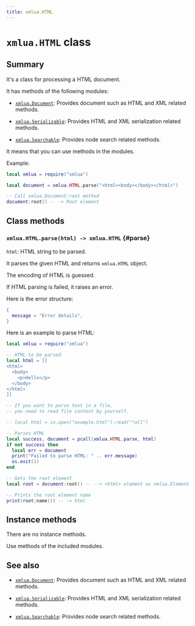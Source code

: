 ```yaml
---
title: xmlua.HTML
---
```


# `xmlua.HTML` class

## Summary

It's a class for processing a HTML document.

It has methods of the following modules:

  * [`xmlua.Document`][document]: Provides document such as HTML and XML related methods.

  * [`xmlua.Serializable`][serializable]: Provides HTML and XML serialization related methods.

  * [`xmlua.Searchable`][searchable]: Provides node search related methods.

It means that you can use methods in the modules.

Example:

```lua
local xmlua = require("xmlua")

local document = xmlua.HTML.parse("<html><body></body></html>")

-- Call xmlua.Document:root method
document:root() -- -> Root element
```

## Class methods

### `xmlua.HTML.parse(html) -> xmlua.HTML` {#parse}

`html`: HTML string to be parsed.

It parses the given HTML and returns `xmlua.HTML` object.

The encoding of HTML is guessed.

If HTML parsing is failed, it raises an error.

Here is the error structure:

```lua
{
  message = "Error details",
}
```

Here is an example to parse HTML:

```lua
local xmlua = require("xmlua")

-- HTML to be parsed
local html = [[
<html>
  <body>
    <p>Hello</p>
  </body>
</html>
]]

-- If you want to parse text in a file,
-- you need to read file content by yourself.

-- local html = io.open("example.html"):read("*all")

-- Parses HTML
local success, document = pcall(xmlua.HTML.parse, html)
if not success then
  local err = document
  print("Failed to parse HTML: " .. err.message)
  os.exit(1)
end

-- Gets the root element
local root = document:root() -- --> <html> element as xmlua.Element

-- Prints the root element name
print(root:name()) -- -> html
```

## Instance methods

There are no instance methods.

Use methods of the included modules.

## See also

  * [`xmlua.Document`][document]: Provides document such as HTML and XML related methods.

  * [`xmlua.Serializable`][serializable]: Provides HTML and XML serialization related methods.

  * [`xmlua.Searchable`][searchable]: Provides node search related methods.


[document]:document.html

[serializable]:serializable.html

[searchable]:searchable.html
